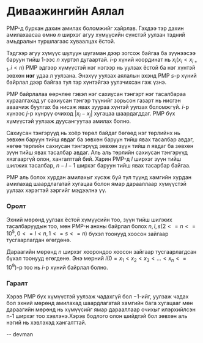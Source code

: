 Диваажингийн Аялал
==================
PMP-д бурхан дахин амилах боломжийг хайрлав. Гэхдээ тэр дахин амилахаасаа өмнө $n$ ширхэг агуу хүмүүсийн сүнстэй уулзан тэдний амьдралын туршлагаас хуваалцах ёстой.

Тэдгээр агуу хүмүүс  шулуун шугаман дээр зогсож байгаа ба зүүнээсээ баруун тийш 1-ээс $n$ хүртэл дугаартай. $i$-р хүний координат нь $x_i(x_i<x_{i+1}, i<n)$ PMP эдгээр хүмүүстэй нэг нэгээр нь уулзах ёстой ба нэг хүнтэй зөвхөн **нэг** удаа л уулзана. Энэхүү уулзах аялалын эхэнд PMP $s$-р хүний байрлал дээр байгаа тул тэр хүнтэйгээ уулзчихсан гэж үзнэ.

PMP байрлалаа өөрчлөе гэвэл нэг сахиусан тэнгэрт нэг тасалбараа хураалгахад уг сахиусан тэнгэр түүнийг зорьсон газарт нь нисгэн аваачиж буулгах ба нисэж явах зуураа хүнтэй уулзах боломжгүй. $i$-р хүнээс $j$-р хүнрүү очиход $|x_i-x_j|$ хугацаа шаардагддаг. PMP бүх хүмүүстэй уулзаж дуусангуутаа амилах болно.

Сахиусан тэнгэрүүд нь хоёр төрөл байдаг бөгөөд нэг төрлийнх нь зөвхөн баруун тийш явдаг ба зөвхөн баруун тийш явах тасалбар авдаг, нөгөө төрлийн сахиусан тэнгэрүүд зөвхөн зүүн тийш л явдаг ба зөвхөн зүүн тийш явах тасалбар авдаг. Аль аль төрлийн сахиусан тэнгэрүүд хязгааргүй олон, хангалттай бий. Харин PMP-д $l$ ширхэг зүүн тийш шилжих тасалбар, $n-l-1$ ширхэг баруун тийш явах тасарбар байгаа.

PMP аль болох хурдан амилахыг хүсэж буй тул түүнд хамгийн хурдан амилахад шаардлагатай хугацаа болон ямар дарааллаар хүмүүстэй уулзах хэрэгтэй зэргийг мэдээлнэ үү.


### Оролт
Эхний мөрөнд уулзах ёстой хүмүүсийн тоо, зүүн тийш шилжих тасалбаруудын тоо, мөн PMP-н анхны байрлал болох $n, l, s(2<=n<=10^5, 0<=l<n, 1<=s<=n)$ бүхэл тоонууд хоосон зайгаар тусгаарлагдан өгөгдөнө.

Дараагийн мөрөнд $n$ ширхэг хоорондоо хоосон зайгаар тусгаарлагдсан бүхэл тоонууд өгөгдөнө. Энэ мөрний $i(0=x_1<x_2<x_3< ... <x_n<=10^9)$-р тоо нь $i$-р хүний байрлал болно.


### Гаралт
Хэрэв PMP бүх хүмүүстэй уулзаж чадахгүй бол $-1$-ийг, уулзаж чадах бол эхний мөрөнд амилахад шаардлагатай хамгийн бага хугацааг мөн дараагийн мөрөнд нь хүмүүсийг ямар дарааллаар очихыг илэрхийлсэн n-1 ширхэг тоо хэвлэнэ.Хэрэв бодлого олон шийдтэй бол зөвхөн аль нэгий нь хэвлэхэд хангалттай.

-- devman
